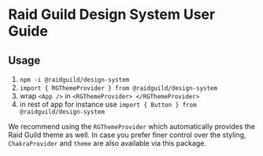 # Raid Guild Design System User Guide

## Usage

1. `npm -i @raidguild/design-system`
2. `import { RGThemeProvider } from @raidguild/design-system`
3. wrap  `<App />` in `<RGThemeProvider> </RGThemeProvider>`
3. in rest of app for instance use `import { Button } from @raidguild/design-system`

We recommend using the `RGThemeProvider` which automatically provides the Raid Guild theme as well. In case you prefer finer control over the styling, `ChakraProvider` and `theme` are also available via this package.